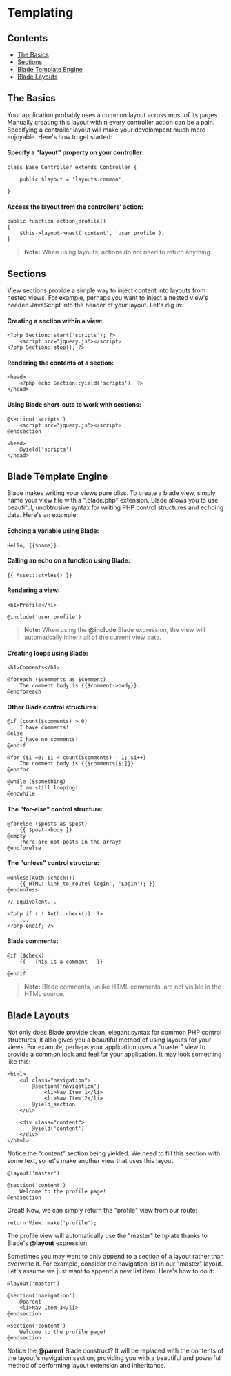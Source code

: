 # Templating

## Contents

- [The Basics](#the-basics)
- [Sections](#sections)
- [Blade Template Engine](#blade-template-engine)
- [Blade Layouts](#blade-layouts)

<a name="the-basics"></a>
## The Basics

Your application probably uses a common layout across most of its pages. Manually creating this layout within every controller action can be a pain. Specifying a controller layout will make your develompent much more enjoyable. Here's how to get started:

#### Specify a "layout" property on your controller:

	class Base_Controller extends Controller {

		public $layout = 'layouts.common';

	}

#### Access the layout from the controllers' action:

	public function action_profile()
	{
		$this->layout->nest('content', 'user.profile');
	}

> **Note:** When using layouts, actions do not need to return anything.

<a name="sections"></a>
## Sections

View sections provide a simple way to inject content into layouts from nested views. For example, perhaps you want to inject a nested view's needed JavaScript into the header of your layout. Let's dig in:

#### Creating a section within a view:

	<?php Section::start('scripts'); ?>
		<script src="jquery.js"></script>
	<?php Section::stop(); ?>

#### Rendering the contents of a section:

	<head>
		<?php echo Section::yield('scripts'); ?>
	</head>

#### Using Blade short-cuts to work with sections:

	@section('scripts')
		<script src="jquery.js"></script>
	@endsection

	<head>
		@yield('scripts')
	</head>

<a name="blade-template-engine"></a>
## Blade Template Engine

Blade makes writing your views pure bliss. To create a blade view, simply name your view file with a ".blade.php" extension. Blade allows you to use beautiful, unobtrusive syntax for writing PHP control structures and echoing data. Here's an example:

#### Echoing a variable using Blade:

	Hello, {{$name}}.
	
#### Calling an echo on a function using Blade:

	{{ Asset::styles() }}

#### Rendering a view:

	<h1>Profile</hi>

	@include('user.profile')

> **Note:** When using the **@include** Blade expression, the view will automatically inherit all of the current view data.

#### Creating loops using Blade:

	<h1>Comments</h1>

	@foreach ($comments as $comment)
		The comment body is {{$comment->body}}.
	@endforeach

#### Other Blade control structures:

	@if (count($comments) > 0)
		I have comments!
	@else
		I have no comments!
	@endif

	@for ($i =0; $i < count($comments) - 1; $i++)
		The comment body is {{$comments[$i]}}
	@endfor

	@while ($something)
		I am still looping!
	@endwhile

#### The "for-else" control structure:

	@forelse ($posts as $post)
		{{ $post->body }}
	@empty
		There are not posts in the array!
	@endforelse

<a name="blade-unless"></a>
#### The "unless" control structure:

	@unless(Auth::check())
		{{ HTML::link_to_route('login', 'Login'); }}
	@endunless

	// Equivalent...

	<?php if ( ! Auth::check()): ?>
		...
	<?php endif; ?>

<a name="blade-comments"></a>
#### Blade comments:
	
	@if ($check)
		{{-- This is a comment --}}
		...
	@endif

> **Note:** Blade comments, unlike HTML comments, are not visible in the HTML source.

<a name="blade-layouts"></a>
## Blade Layouts

Not only does Blade provide clean, elegant syntax for common PHP control structures, it also gives you a beautiful method of using layouts for your views. For example, perhaps your application uses a "master" view to provide a common look and feel for your application. It may look something like this:

	<html>
		<ul class="navigation">
			@section('navigation')
				<li>Nav Item 1</li>
				<li>Nav Item 2</li>
			@yield_section
		</ul>

		<div class="content">
			@yield('content')
		</div>
	</html>

Notice the "content" section being yielded. We need to fill this section with some text, so let's make another view that uses this layout:

	@layout('master')

	@section('content')
		Welcome to the profile page!
	@endsection

Great! Now, we can simply return the "profile" view from our route:

	return View::make('profile');

The profile view will automatically use the "master" template thanks to Blade's **@layout** expression.

Sometimes you may want to only append to a section of a layout rather than overwrite it. For example, consider the navigation list in our "master" layout. Let's assume we just want to append a new list item. Here's how to do it:

	@layout('master')

	@section('navigation')
		@parent
		<li>Nav Item 3</li>
	@endsection

	@section('content')
		Welcome to the profile page!
	@endsection

Notice the **@parent** Blade construct? It will be replaced with the contents of the layout's navigation section, providing you with a beautiful and powerful method of performing layout extension and inheritance.